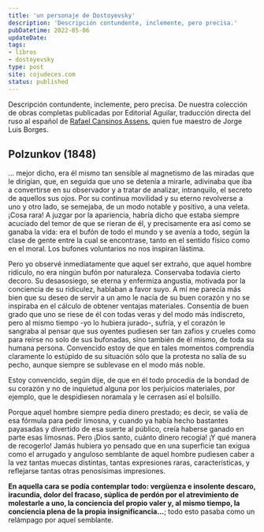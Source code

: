 ```yaml
---
title: 'un personaje de Dostoyevsky'
description: 'Descripción contundente, inclemente, pero precisa.'
pubDatetime: 2022-05-06
updateDate: 
tags: 
- libros
- dostoyevsky
type: post
site: cojudeces.com
status: published
---
```

Descripción contundente, inclemente, pero precisa. De nuestra colección de obras completas publicadas por Editorial Aguilar, traducción directa del ruso al español de [Rafael Cansinos Assens](https://es.wikipedia.org/wiki/Rafael_Cansinos_Assens?ref=cojudeces.com), quien fue maestro de Jorge Luis Borges.

## Polzunkov (1848)

... mejor dicho, era él mismo tan sensible al magnetismo de las miradas que le dirigían, que, en seguida que uno se detenía a mirarle, adivinaba que iba a convertirse en su observador y a tratar de analizar, intranquilo, el secreto de aquellos sus ojos. Por su continua movilidad y su eterno revolverse a uno y otro lado, se semejaba, de un modo notable y positivo, a una veleta. ¡Cosa rara! A juzgar por la apariencia, habría dicho que estaba siempre acuciado del temor de que se rieran de él, y precisamente era así como se ganaba la vida: era el bufón de todo el mundo y se avenía a todo, según la clase de gente entre la cual se encontrase, tanto en el sentido físico como en el moral. Los bufones voluntarios no nos inspiran lástima.

Pero yo observé inmediatamente que aquel ser extraño, que aquel hombre ridículo, no era ningún bufón por naturaleza. Conservaba todavía cierto decoro. Su desasosiego, se eterna y enfermiza angustia, motivada por la conciencia de su ridiculez, hablaban a favor suyo. A mí me parecía más bien que su deseo de servir a un amo le nacía de su buen corazón y no se inspiraba en el cálculo de obtener ventajas materiales. Consentía de buen grado que uno se riese de él con todas veras y del modo más indiscreto, pero al mismo tiempo -yo lo hubiera jurado-, sufría, y el corazón le sangraba al pensar que sus oyentes pudiesen ser tan zafios y crueles como para reírse no solo de sus bufonadas, sino también de él mismo, de toda su humana persona. Convencido estoy de que en tales momentos comprendía claramente lo estúpido de su situación sólo que la protesta no salía de su pecho, aunque siempre se sublevase en el modo más noble.

Estoy convencido, según dije, de que en él todo procedía de la bondad de su corazón y no de inquietud alguna por los perjuicios materiales, por ejemplo, que le despidiesen noramala y le cerrasen así el bolsillo.

Porque aquel hombre siempre pedía dinero prestado; es decir, se valía de esa fórmula para pedir limosna, y cuando ya había hecho bastantes payasadas y divertido de esa suerte al público, creía haberse ganado en parte esas limosnas. Pero ¡Dios santo, cuánto dinero recogía! ¡Y qué manera de recogerlo! Jamás hubiera yo pensado que en una superficie tan exigua como el arrugado y anguloso semblante de aquel hombre pudiesen caber a la vez tantas muecas distintas, tantas expresiones raras, características, y reflejarse tantas otras penosísimas impresiones.

**En aquella cara se podía contemplar todo: vergüenza e insolente descaro, iracundia, dolor del fracaso, súplica de perdón por el atrevimiento de molestarle a uno, la conciencia del propio valer y, al mismo tiempo, la conciencia plena de la propia insignificancia...**; todo esto pasaba como un relámpago por aquel semblante.
